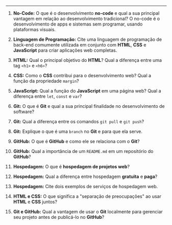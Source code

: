 ---

1.  **No-Code:** O que é o desenvolvimento **no-code** e qual a sua principal vantagem em relação ao desenvolvimento tradicional?
O no-code é o desenvolvimento de apps e sistemas sem programar, usando plataformas visuais.
2.  **Linguagem de Programação:** Cite uma linguagem de programação de back-end comumente utilizada em conjunto com **HTML**, **CSS** e **JavaScript** para criar aplicações web completas.

3.  **HTML:** Qual o principal objetivo do **HTML**? Qual a diferença entre uma tag `<h1>` e `<h6>`?

4.  **CSS:** Como o **CSS** contribui para o desenvolvimento web? Qual a função da propriedade `margin`?

5.  **JavaScript:** Qual a função do **JavaScript** em uma página web? Qual a diferença entre `let`, `const` e `var`?

6.  **Git:** O que é **Git** e qual a sua principal finalidade no desenvolvimento de software?

7.  **Git:** Qual a diferença entre os comandos `git pull` e `git push`?

8.  **Git:** Explique o que é uma `branch` no **Git** e para que ela serve.

9.  **GitHub:** O que é **GitHub** e como ele se relaciona com o **Git**?

10. **GitHub:** Qual a importância de um `README.md` em um repositório do **GitHub**?

11. **Hospedagem:** O que é **hospedagem de projetos web**?

12. **Hospedagem:** Qual a diferença entre hospedagem **gratuita** e **paga**?

13. **Hospedagem:** Cite dois exemplos de serviços de hospedagem web.

14. **HTML e CSS:** O que significa a "separação de preocupações" ao usar **HTML** e **CSS** juntos?

15. **Git e GitHub:** Qual a vantagem de usar o **Git** localmente para gerenciar seu projeto antes de publicá-lo no **GitHub**?
